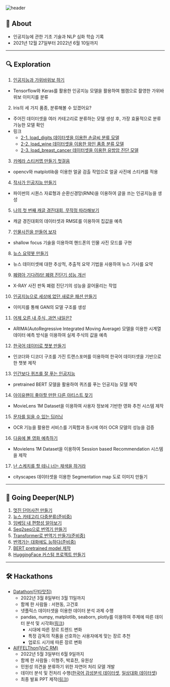 ![header](https://capsule-render.vercel.app/api?type=soft&color=abbaab&height=150&section=header&text=Sally's%20AIFFELog%20✨&fontSize=55&animation=blink&fontColor=ffffff)

## 📍 About
* 인공지능에 관한 기초 기술과 NLP 심화 학습 기록
* 2021년 12월 27일부터 2022년 6월 10일까지

----

## 🔍 Exploration
1. [인공지능과 가위바위보 하기](https://github.com/Sallyrideauto/AIFFELog/blob/main/Exploration/%5BE-01%5DRockPaperScissor.ipynb)
  * Tensorflow와 Keras를 활용한 인공지능 모델을 활용하여 웹캠으로 촬영한 가위바위보 이미지를 분류 
2. Iris의 세 가지 품종, 분류해볼 수 있겠어요?
  * 주어진 데이터셋을 여러 카테고리로 분류하는 모델 생성 후, 가장 효율적으로 분류 가능한 모델 확인
  * 링크
    * [2-1. load_digits 데이터셋을 이용한 손글씨 분류 모델](https://github.com/Sallyrideauto/AIFFELog/blob/main/Exploration/%5BE-02%5D%20load_digits.ipynb)
    * [2-2. load_wine 데이터셋을 이용한 와인 품종 분류 모델](https://github.com/Sallyrideauto/AIFFELog/blob/main/Exploration/%5BE-02%5D%20load_wine.ipynb)
    * [2-3. load_breast_cancer 데이터셋을 이용한 유방암 진단 모델](https://github.com/Sallyrideauto/AIFFELog/blob/main/Exploration/%5BE-02%5D%20load_breast_cancer.ipynb)
3. [카메라 스티커앱 만들기 첫걸음](https://github.com/Sallyrideauto/AIFFELog/blob/main/Exploration/%5BE-03%5D%20Stickerapp.ipynb)
  * opencv와 matplotlib을 이용한 얼굴 검출 작업으로 얼굴 사진에 스티커를 적용
4. [작사가 인공지능 만들기](https://github.com/Sallyrideauto/AIFFELog/blob/main/Exploration/%5BE-04%5D%20Lyrics.ipynb)
  * 파이썬의 시퀀스 자료형과 순환신경망(RNN)을 이용하여 글을 쓰는 인공지능을 생성
5. [나의 첫 번째 캐글 경진대회, 무작정 따라해보기](https://github.com/Sallyrideauto/AIFFELog/blob/main/Exploration/%5BE-05%5DMy1stKaggle.ipynb)
  * 캐글 경진대회의 데이터셋과 RMSE를 이용하여 집값을 예측
7. [인물사진을 만들어 보자](https://github.com/Sallyrideauto/AIFFELog/blob/main/Exploration/%5BE-07%5DPortrait.ipynb)
  * shallow focus 기술을 이용하여 핸드폰의 인물 사진 모드를 구현
8. [뉴스 요약봇 만들기](https://github.com/Sallyrideauto/AIFFELog/blob/main/Exploration/%5BE-08%5DNewsSummary.ipynb)
  * 뉴스 데이터셋에 대한 추상적, 추출적 요약 기법을 사용하여 뉴스 기사를 요약
9. [폐렴아 기다려라! 폐렴 진단기 성능 개선](https://github.com/Sallyrideauto/AIFFELog/blob/main/Exploration/%5BE-09%5Dpneumonia.ipynb)
  *  X-RAY 사진 판독 폐렴 진단기의 성능을 끌어올리는 작업
10. [인공지능으로 세상에 없던 새로운 패션 만들기](https://github.com/Sallyrideauto/AIFFELog/blob/main/Exploration/%5BE-10%5DCIFAR10image.ipynb)
  * 이미지를 통해 GAN의 모델 구조를 생성
11. [어제 오른 내 주식, 과연 내일은?](https://github.com/Sallyrideauto/AIFFELog/blob/main/Exploration/%5BE-11%5DStockPrediction.ipynb)
  * ARIMA(AutoRegressive Integrated Moving Average) 모델을 이용한 시계열 데이터 예측 방식을 이용하여 실제 주식의 값을 예측
12. [한국어 데이터로 챗봇 만들기](https://github.com/Sallyrideauto/AIFFELog/blob/main/Exploration/%5BE-12%5DChatbot.ipynb)
  * 인코더와 디코더 구조를 가진 트랜스포머를 이용하여 한국어 데이터셋을 기반으로 한 챗봇 제작
13. [인간보다 퀴즈를 잘 푸는 인공지능](https://github.com/Sallyrideauto/AIFFELog/blob/main/Exploration/%5BE-13%5DQuiz.ipynb)
  * pretrained BERT 모델을 활용하여 퀴즈를 푸는 인공지능 모델 제작
14. [아이유팬이 좋아할 만한 다른 아티스트 찾기](https://github.com/Sallyrideauto/AIFFELog/blob/main/Exploration/%5BE-14%5Dmovielens.ipynb)
  * MovieLens 1M Dataset을 이용하여 사용자 정보에 기반한 영화 추천 시스템 제작
15. [문자를 읽을 수 있는 딥러닝](https://github.com/Sallyrideauto/AIFFELog/blob/main/Exploration/%5BE-15%5Docr.ipynb)
  * OCR 기능을 활용한 서비스를 기획함과 동시에 여러 OCR 모델의 성능을 검증 
16. [다음에 볼 영화 예측하기](https://github.com/Sallyrideauto/AIFFELog/blob/main/Exploration/%5BE-16%5DMovieLensSBR.ipynb)
  * Movielens 1M Dataset을 이용하여 Session based Recommendation 시스템을 제작 
17. [난 스케치를 할 테니 너는 채색을 하거라](https://github.com/Sallyrideauto/AIFFELog/blob/main/Exploration/%5BE-17%5D%20SegmentationMap.ipynb)
  * cityscapes 데이터셋을 이용한 Segmentation map 도로 이미지 만들기 

----

## 🧠 Going Deeper(NLP)
1. [멋진 단어사전 만들기](https://github.com/Sallyrideauto/AIFFELog/blob/main/GoingDeeper_NLP/%5BGoingDeeperNLP_2%5D_Sentencepiece.ipynb)
2. [뉴스 카테고리 다중분류(준비중)]()
3. [임베딩 내 편향성 알아보기](https://github.com/Sallyrideauto/AIFFELog/blob/main/GoingDeeper_NLP/%5BGoingDeeperNLP_6%5DGenreJudge.ipynb)
4. [Seq2seq으로 번역기 만들기](https://github.com/Sallyrideauto/AIFFELog/blob/main/GoingDeeper_NLP/%5BGoingDeeperNLP_8%5DSeq2seqTrans.ipynb)
5. [Transformer로 번역기 만들기(준비중)]()
6. [번역가는 대화에도 능하다(준비중)]()
7. [BERT pretrained model 제작](https://github.com/Sallyrideauto/AIFFELog/blob/main/GoingDeeper_NLP/%5BGoingDeeperNLP_14%5DMiniBERT.ipynb)
8. [HuggingFace 커스텀 프로젝트 만들기](https://github.com/Sallyrideauto/AIFFELog/blob/main/GoingDeeper_NLP/%5BGoingDeeperNLP_16%5DCustomProject.ipynb)

----

## 🛠 Hackathons
* [Datathon(단타맛집)](http://asq.kr/yjayiaQCc)
  * 2022년 3월 8일부터 3월 11일까지
  * 함께 한 사람들 : 서현동, 고건호
  * 넷플릭스 데이터셋을 이용한 데이터 분석 과제 수행
  * pandas, numpy, matplotlib, seaborn, plotly를 이용하여 주제에 따른 데이터 분석 및 시각화([링크](https://github.com/Sallyrideauto/AIFFELog/blob/main/Datathon/netflix_final.ipynb))
    * 시대에 따른 장르 트렌드 변화
    * 특정 감독의 작품을 선호하는 사용자에게 맞는 장르 추천
    * 업로드 시기에 따른 장르 변화
* [AIFFELThon(VoC RM)](http://asq.kr/yhY1ly8O)
  * 2022년 5월 3일부터 6월 9일까지 
  * 함께 한 사람들 : 이형주, 박효찬, 유원상
  * 민원성 의견을 분류하기 위한 자연어 처리 모델 개발
  * 데이터 분석 및 전처리 수행([한국어 감성분석 데이터셋](https://github.com/Sallyrideauto/AIFFELog/blob/main/AIFFELThon/20220428_Sent_JSON_EDA.ipynb), [일상대화 데이터셋](https://github.com/Sallyrideauto/AIFFELog/blob/main/AIFFELThon/20220511_Daily_corp_EDA.ipynb))
  * 최종 발표 PPT 제작([링크](https://www.canva.com/design/DAFCwDhRfAQ/MY1kCw0jm0z33-QFExbqeA/view?utm_content=DAFCwDhRfAQ&utm_campaign=designshare&utm_medium=link2&utm_source=sharebutton))

